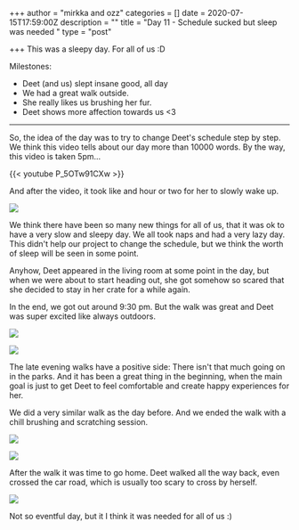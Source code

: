 +++
author = "mirkka and ozz"
categories = []
date = 2020-07-15T17:59:00Z
description = ""
title = "Day 11 - Schedule sucked but sleep was needed "
type = "post"

+++
This was a sleepy day. For all of us :D

Milestones:

* Deet (and us) slept insane good, all day
* We had a great walk outside.
* She really likes us brushing her fur.
* Deet shows more affection towards us <3

***

So, the idea of the day was to try to change Deet's schedule step by step. We think this video tells about our day more than 10000 words. By the way, this video is taken 5pm...

{{< youtube P_5OTw91CXw >}}

And after the video, it took like and hour or two for her to slowly wake up.

![](/images/20200714_170610.jpg)

We think there have been so many new things for all of us, that it was ok to have a very slow and sleepy day. We all took naps and had a very lazy day. This didn't help our project to change the schedule, but we think the worth of sleep will be seen in some point.

Anyhow, Deet appeared in the living room at some point in the day, but when we were about to start heading out, she got somehow so scared that she decided to stay in her crate for a while again.

In the end, we got out around 9:30 pm. But the walk was great and Deet was super excited like always outdoors.

![](/images/20200714_225619.jpg)

![](/images/20200714_225651.jpg)

The late evening walks have a positive side: There isn't that much going on in the parks. And it has been a great thing in the beginning, when the main goal is just to get Deet to feel comfortable and create happy experiences for her.

We did a very similar walk as the day before. And we ended the walk with a chill brushing and scratching session. 

![](/images/20200714_232006-1.jpg)

![](/images/20200714_231957.jpg)

After the walk it was time to go home. Deet walked all the way back, even crossed the car road, which is usually too scary to cross by herself. 

![](/images/20200714_230857-1.jpg)

Not so eventful day, but it I think it was needed for all of us :) 